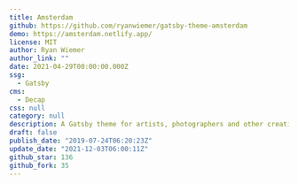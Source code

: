 ```yaml
---
title: Amsterdam
github: https://github.com/ryanwiemer/gatsby-theme-amsterdam
demo: https://amsterdam.netlify.app/
license: MIT
author: Ryan Wiemer
author_link: ""
date: 2021-04-29T00:00:00.000Z
ssg:
  - Gatsby
cms:
  - Decap
css: null
category: null
description: A Gatsby theme for artists, photographers and other creative folks.
draft: false
publish_date: "2019-07-24T06:20:23Z"
update_date: "2021-12-03T06:00:11Z"
github_star: 136
github_fork: 35
---
```


